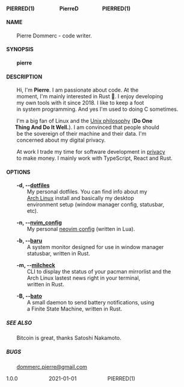 #### PIERRED(1)&nbsp;&nbsp;&nbsp;&nbsp;&nbsp;&nbsp;&nbsp;&nbsp;&nbsp;&nbsp;&nbsp;&nbsp;&nbsp;&nbsp;&nbsp;&nbsp;&nbsp;&nbsp;&nbsp;&nbsp;PierreD&nbsp;&nbsp;&nbsp;&nbsp;&nbsp;&nbsp;&nbsp;&nbsp;&nbsp;&nbsp;&nbsp;&nbsp;&nbsp;&nbsp;&nbsp;&nbsp;&nbsp;&nbsp;&nbsp;PIERRED(1)

#### NAME
&nbsp;&nbsp;&nbsp;&nbsp;&nbsp;&nbsp;&nbsp;Pierre Dommerc - code writer.

#### SYNOPSIS
&nbsp;&nbsp;&nbsp;&nbsp;&nbsp;&nbsp;&nbsp;**pierre**

#### DESCRIPTION
&nbsp;&nbsp;&nbsp;&nbsp;&nbsp;&nbsp;&nbsp;Hi, I'm **Pierre**. I am passionate about code. At the\
&nbsp;&nbsp;&nbsp;&nbsp;&nbsp;&nbsp;&nbsp;moment, I'm mainly interested in Rust :crab:. I enjoy developing\
&nbsp;&nbsp;&nbsp;&nbsp;&nbsp;&nbsp;&nbsp;my own tools with it since 2018. I like to keep a foot\
&nbsp;&nbsp;&nbsp;&nbsp;&nbsp;&nbsp;&nbsp;in system programming. And yes I'm used to doing C sometimes.

&nbsp;&nbsp;&nbsp;&nbsp;&nbsp;&nbsp;&nbsp;I'm a big fan of Linux and the [Unix philosophy](https://en.wikipedia.org/wiki/Unix_philosophy) (**Do One\
&nbsp;&nbsp;&nbsp;&nbsp;&nbsp;&nbsp;&nbsp;Thing And Do It Well.**). I am convinced that people should\
&nbsp;&nbsp;&nbsp;&nbsp;&nbsp;&nbsp;&nbsp;be the sovereign of their machine and their data. I'm\
&nbsp;&nbsp;&nbsp;&nbsp;&nbsp;&nbsp;&nbsp;concerned about my digital privacy.

&nbsp;&nbsp;&nbsp;&nbsp;&nbsp;&nbsp;&nbsp;At work I trade my time for software development in [privacy](https://nymtech.net/)\
&nbsp;&nbsp;&nbsp;&nbsp;&nbsp;&nbsp;&nbsp;to make money. I mainly work with TypeScript, React and Rust.

#### OPTIONS
&nbsp;&nbsp;&nbsp;&nbsp;&nbsp;&nbsp;&nbsp;**-d, --[dotfiles](https://github.com/doums/dotfiles)**\
&nbsp;&nbsp;&nbsp;&nbsp;&nbsp;&nbsp;&nbsp;&nbsp;&nbsp;&nbsp;&nbsp;&nbsp;&nbsp;&nbsp;My personal dotfiles. You can find info about my\
&nbsp;&nbsp;&nbsp;&nbsp;&nbsp;&nbsp;&nbsp;&nbsp;&nbsp;&nbsp;&nbsp;&nbsp;&nbsp;&nbsp;[Arch Linux](https://archlinux.org/) install and basically my desktop\
&nbsp;&nbsp;&nbsp;&nbsp;&nbsp;&nbsp;&nbsp;&nbsp;&nbsp;&nbsp;&nbsp;&nbsp;&nbsp;&nbsp;environment setup (window manager config, statusbar,\
&nbsp;&nbsp;&nbsp;&nbsp;&nbsp;&nbsp;&nbsp;&nbsp;&nbsp;&nbsp;&nbsp;&nbsp;&nbsp;&nbsp;etc).

&nbsp;&nbsp;&nbsp;&nbsp;&nbsp;&nbsp;&nbsp;**-n, --[nvim_config](https://github.com/doums/nvim_config)**\
&nbsp;&nbsp;&nbsp;&nbsp;&nbsp;&nbsp;&nbsp;&nbsp;&nbsp;&nbsp;&nbsp;&nbsp;&nbsp;&nbsp;My personal [neovim config](https://neovim.io/) (written in Lua).

&nbsp;&nbsp;&nbsp;&nbsp;&nbsp;&nbsp;&nbsp;**-b, --[baru](https://github.com/doums/baru)**\
&nbsp;&nbsp;&nbsp;&nbsp;&nbsp;&nbsp;&nbsp;&nbsp;&nbsp;&nbsp;&nbsp;&nbsp;&nbsp;&nbsp;A system monitor designed for use in window manager\
&nbsp;&nbsp;&nbsp;&nbsp;&nbsp;&nbsp;&nbsp;&nbsp;&nbsp;&nbsp;&nbsp;&nbsp;&nbsp;&nbsp;statusbar, written in Rust.

&nbsp;&nbsp;&nbsp;&nbsp;&nbsp;&nbsp;&nbsp;**-m, --[milcheck](https://github.com/doums/milcheck)**\
&nbsp;&nbsp;&nbsp;&nbsp;&nbsp;&nbsp;&nbsp;&nbsp;&nbsp;&nbsp;&nbsp;&nbsp;&nbsp;&nbsp;CLI to display the status of your pacman mirrorlist and the\
&nbsp;&nbsp;&nbsp;&nbsp;&nbsp;&nbsp;&nbsp;&nbsp;&nbsp;&nbsp;&nbsp;&nbsp;&nbsp;&nbsp;Arch Linux lastest news right in your terminal,\
&nbsp;&nbsp;&nbsp;&nbsp;&nbsp;&nbsp;&nbsp;&nbsp;&nbsp;&nbsp;&nbsp;&nbsp;&nbsp;&nbsp;written in Rust.

&nbsp;&nbsp;&nbsp;&nbsp;&nbsp;&nbsp;&nbsp;**-B, --[bato](https://github.com/doums/bato)**\
&nbsp;&nbsp;&nbsp;&nbsp;&nbsp;&nbsp;&nbsp;&nbsp;&nbsp;&nbsp;&nbsp;&nbsp;&nbsp;&nbsp;A small daemon to send battery notifications, using\
&nbsp;&nbsp;&nbsp;&nbsp;&nbsp;&nbsp;&nbsp;&nbsp;&nbsp;&nbsp;&nbsp;&nbsp;&nbsp;&nbsp;a Finite State Machine, written in Rust.

##### SEE ALSO
&nbsp;&nbsp;&nbsp;&nbsp;&nbsp;&nbsp;&nbsp;Bitcoin is great, thanks Satoshi Nakamoto.

##### BUGS
&nbsp;&nbsp;&nbsp;&nbsp;&nbsp;&nbsp;&nbsp;dommerc.pierre@gmail.com

1.0.0&nbsp;&nbsp;&nbsp;&nbsp;&nbsp;&nbsp;&nbsp;&nbsp;&nbsp;&nbsp;&nbsp;&nbsp;&nbsp;&nbsp;&nbsp;&nbsp;&nbsp;&nbsp;&nbsp;&nbsp;&nbsp;2021-01-01&nbsp;&nbsp;&nbsp;&nbsp;&nbsp;&nbsp;&nbsp;&nbsp;&nbsp;&nbsp;&nbsp;&nbsp;&nbsp;&nbsp;&nbsp;&nbsp;&nbsp;&nbsp;&nbsp;&nbsp;&nbsp;PIERRED(1)

